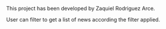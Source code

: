 This project has been developed by Zaquiel Rodriguez Arce.

User can filter to get a list of news according the filter applied.